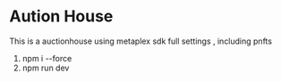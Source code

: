 # Aution House
This is a auctionhouse using metaplex sdk full settings , including pnfts

1. npm i --force
2. npm run dev